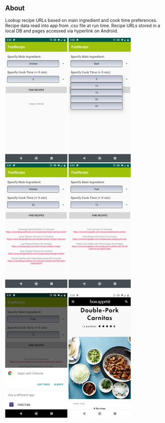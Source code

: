 ## About
Lookup recipe URLs based on main ingredient and cook time preferences. Recipe data read into app from .csv file at run time. Recipe URLs stored in a local DB and pages accessed via hyperlink on Android.

<img src="https://github.com/adrianl0118/fastrecipe/blob/master/docs/Screenshot_20200425-153022.png" alt="" width="200">   <img src="https://github.com/adrianl0118/fastrecipe/blob/master/docs/Screenshot_20200425-153038.png" alt="" width="200">    <img src="https://github.com/adrianl0118/fastrecipe/blob/master/docs/Screenshot_20200425-153133.png" alt="" width="200">    <img src="https://github.com/adrianl0118/fastrecipe/blob/master/docs/Screenshot_20200425-153141.png" alt="" width="200">

<img src="https://github.com/adrianl0118/fastrecipe/blob/master/docs/Screenshot_20200425-153150.png" alt="" width="200">   <img src="https://github.com/adrianl0118/fastrecipe/blob/master/docs/Screenshot_20200425-153249.png" alt="" width="200">
